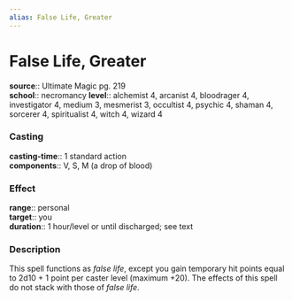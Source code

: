 ```yaml
---
alias: False Life, Greater
---
```


# False Life, Greater 

**source**:: Ultimate Magic pg. 219  
**school**:: necromancy
**level**:: alchemist 4, arcanist 4, bloodrager 4, investigator 4, medium 3, mesmerist 3, occultist 4, psychic 4, shaman 4, sorcerer 4, spiritualist 4, witch 4, wizard 4

### Casting 

**casting-time**:: 1 standard action  
**components**:: V, S, M (a drop of blood)

### Effect 

**range**:: personal  
**target**:: you  
**duration**:: 1 hour/level or until discharged; see text

### Description 

This spell functions as *false life*, except you gain temporary hit points equal to 2d10 + 1 point per caster level (maximum +20). The effects of this spell do not stack with those of *false life*.

